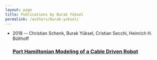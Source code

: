 ```yaml
---
layout: page
title: Publications by Burak Yüksel
permalink: /authors/burak-yuksel/
---
```


<ul class="post-list">
<li><span class='post-meta'>2018 -- Christian Schenk, Burak Yüksel, Cristian Secchi, Heinrich H. Bülthoff</span><h3><a class='post-link' href='../../port-hamiltonian-modeling-of-a-cable-driven-robot'>Port Hamiltonian Modeling of a Cable Driven Robot</a></h3></li>

</ul>
